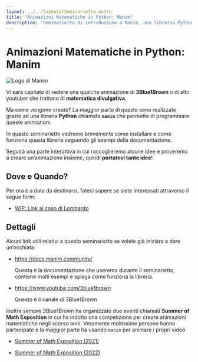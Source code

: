 ```yaml
---
layout: ../../layouts/Seminarietto.astro
title: "Animazioni Matematiche in Python: Manim"
description: "Seminarietto di introduzione a Manim, una libreria Python per creare animazioni matematiche"
---
```


# Animazioni Matematiche in Python: Manim

<img class="float-right" src="/manim-logo-sidebar.svg" alt="Logo di Manim">

Vi sarà capitato di vedere una qualche animazione di **3Blue1Brown** o di altri youtuber che trattano di **matematica divulgativa**.

Ma come vengono create? La maggior parte di queste sono realizzate grazie ad una libreria **Python** chiamata **`manim`** che permette di programmare queste animazioni.

In questo seminarietto vedremo brevemente come installare e come funziona questa libreria seguendo gli esempi della documentazione. 

Seguirà una parte interattiva in cui raccoglieremo alcune idee e proveremo a creare un’animazione insieme, quindi **portatevi tante idee**!

## Dove e Quando?

Per ora è a data da destinarsi, fateci sapere se siete interessati attraverso il segue form:

- [WIP: Link al coso di Lombardo](#)

## Dettagli

Alcuni link utili relativi a questo seminarietto se volete già iniziare a dare un’occhiata:

- <https://docs.manim.community/> 

    Questa è la documentazione che useremo durante il seminarietto, contiene molti esempi e spiega come funziona la libreria.

- <https://www.youtube.com/3blue1brown>

    Questo è il canale di 3Blue1Brown

Inoltre sempre 3Blue1Brown ha organizzato due eventi chiamati **Summer of Math Exposition** in cui ha indotto una competizione per creare animazioni matematiche negli scorso anni. Veramente moltissime persone hanno partecipato e la maggior parte ha usando `manim` per animare i propri video

- [Summer of Math Exposition (2021)](https://www.youtube.com/hashtag/some1)

- [Summer of Math Exposition (2022)](https://www.youtube.com/hashtag/some2)
